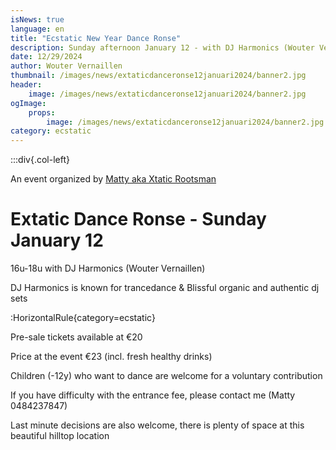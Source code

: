 ```yaml
---
isNews: true
language: en
title: "Ecstatic New Year Dance Ronse"
description: Sunday afternoon January 12 - with DJ Harmonics (Wouter Vernaillen)
date: 12/29/2024
author: Wouter Vernaillen
thumbnail: /images/news/extaticdanceronse12januari2024/banner2.jpg
header:
    image: /images/news/extaticdanceronse12januari2024/banner2.jpg
ogImage:
    props:
        image: /images/news/extaticdanceronse12januari2024/banner2.jpg
category: ecstatic
---
```


:::div{.col-left}

An event organized by [Matty aka Xtatic Rootsman](https://www.levensboomtherapie.be/klanktherapie/extatic-dance-events/)

# Extatic Dance Ronse - Sunday January 12

16u-18u with DJ Harmonics (Wouter Vernaillen)

DJ Harmonics is known for trancedance
&
Blissful organic and authentic dj sets


:HorizontalRule{category=ecstatic}

Pre-sale tickets available at €20

Price at the event €23 (incl. fresh healthy drinks)

Children (-12y) who want to dance are welcome for a voluntary contribution

If you have difficulty with the entrance fee, please contact me (Matty 0484237847)

Last minute decisions are also welcome, there is plenty of space at this beautiful hilltop location

*"Dance without words for more harmony"*

## Locatie

Landelijke Steinerschool 
De Ringelwikke
Elzeelsesteenweg 647
7890 Ronse
:GoogleMapsDeRingelwikke

:::
:::div{.col-right}

::FloatingImage
---
src: /images/news/extaticdanceronse12januari2024/IMG_3596.jpg
width: 900
height: 1200
cssClass: full
caption: flyer door Matty (De Levensboom)
captionUrl: https://www.levensboomtherapie.be/
---
::

:::
:::div{.col-clear}
:::
